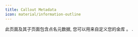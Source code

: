 ```yaml
---
title: Callout Metadata
icon: material/information-outline
---
```


此页面及其子页面包含点名元数据, 您可以用来自定义您的金库 。
.
